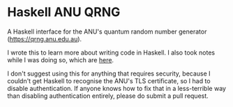 # Haskell ANU QRNG
A Haskell interface for the ANU's quantum random number generator (https://qrng.anu.edu.au).

I wrote this to learn more about writing code in Haskell. I also took notes while I was doing so, which are [here](http://blog.matthewja.com/post/108812034379/haskell-anu-qrng).

I don't suggest using this for anything that requires security, because I couldn't get Haskell to recognise the ANU's TLS certificate, so I had to disable authentication. If anyone knows how to fix that in a less-terrible way than disabling authentication entirely, please do submit a pull request.
